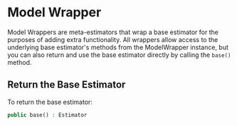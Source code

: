# Model Wrapper
Model Wrappers are meta-estimators that wrap a base estimator for the purposes of adding extra functionality. All wrappers allow access to the underlying base estimator's methods from the ModelWrapper instance, but you can also return and use the base estimator directly by calling the `base()` method.

## Return the Base Estimator
To return the base estimator:
```php
public base() : Estimator
```
